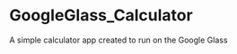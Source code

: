 GoogleGlass_Calculator
======================

A simple calculator app created to run on the Google Glass
